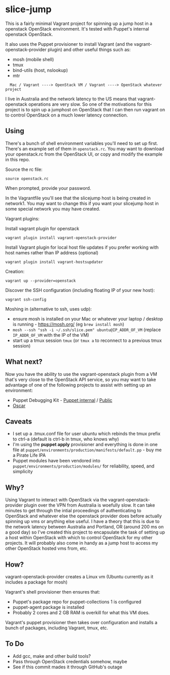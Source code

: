 # slice-jump

This is a fairly minimal Vagrant project for spinning up a jump host in a openstack OpenStack environment. It's tested with Puppet's internal openstack OpenStack.

It also uses the Puppet provisioner to install Vagrant (and the vagrant-openstack-provider plugin) and other useful things such as:
- mosh (mobile shell)
- tmux
- bind-utils (host, nslookup)
- mtr

```
  Mac / Vagrant ----> OpenStack VM / Vagrant ----> OpenStack whatever project
```

I live in Australia and the network latency to the US means that vagrant-openstack operations are very slow. So one of the motivations for this project is to spin up a jumphost on OpenStack that I can then run vagrant on to control OpenStack on a much lower latency connection.

## Using

There's a bunch of shell environment variables you'll need to set up first. There's an example set of them in `openstack.rc`. You may want to download your openstack.rc from the OpenStack UI, or copy and modify the example in this repo.

Source the rc file:

```
source openstack.rc
```

When prompted, provide your password.

In the Vagrantfile you'll see that the slicejump host is being created in network1. You may want to change this if you want your slicejump host in some special network you may have created.

Vagrant plugins:

Install vagrant plugin for openstack 

```
vagrant plugin install vagrant-openstack-provider
```

Install Vagrant plugin for local host file updates if you prefer working with host names rather than IP address (optional)

```
vagrant plugin install vagrant-hostsupdater
```

Creation:

```
vagrant up --provider=openstack
```

Discover the SSH configuration (including floating IP of your new host):

```
vagrant ssh-config
```

Moshing in (alternative to ssh, uses udp):
- ensure mosh is installed on your Mac or whatever your laptop / desktop is running - https://mosh.org/ (eg `brew install mosh`)
- `mosh --ssh "ssh -i ~/.ssh/slice.pem" ubuntu@IP_ADDR_OF_VM` (replace `IP_ADDR_OF_VM` with the IP of the VM)
- start up a tmux session `tmux` (or `tmux a` to reconnect to a previous tmux session)

## What next?

Now you have the ability to use the vagrant-openstack plugin from a VM that's very close to the OpenStack API service, so you may want to take advantage of one of the following projects to assist with setting up an environment:

- Puppet Debugging Kit - [Puppet internal](https://github.com/puppetlabs/puppet-debugging-kit) / [Public](https://github.com/sharpie/puppet-debugging-kit)
- [Oscar](https://github.com/oscar-stack/oscar)

## Caveats

- I set up a .tmux.conf file for user ubuntu which rebinds the tmux prefix to ctrl-a (default is ctrl-b in tmux, who knows why)
- I'm using the **puppet apply** provisioner and everything is done in one file at `puppet/environments/production/manifests/default.pp` - buy me a Pirate Life IPA
- Puppet modules have been vendored into `puppet/environments/production/modules/` for reliability, speed, and simplicity

## Why?

Using Vagrant to interact with OpenStack via the vagrant-openstack-provider plugin over the VPN
from Australia is woefully slow. It can take minutes to get through the intial proceedings of
authenticating to OpenStack and whatever else the openstack provider does before actually spinning
up vms or anything else useful. I have a theory that this is due to the network latency between
Australia and Portland, OR (around 200 ms on a good day) so I've created this project to encapsulate
the task of setting up a host within OpenStack with which to control OpenStack for my other projects.
It will probably also come in handy as a jump host to access my other OpenStack hosted vms from, etc.

## How?

vagrant-openstack-provider creates a Linux vm (Ubuntu currently as it includes a package for mosh)

Vagrant's shell provisioner then ensures that:
- Puppet's package repo for puppet-collections 1 is configured
- puppet-agent package is installed
- Probably 2 cores and 2 GB RAM is overkill for what this VM does.

Vagrant's puppet provisioner then takes over configuration and installs a bunch of packages, including Vagrant, tmux, etc.

## To Do

- Add gcc, make and other build tools?
- Pass through OpenStack credentials somehow, maybe
- See if this commit mades it through GitHub's outage
